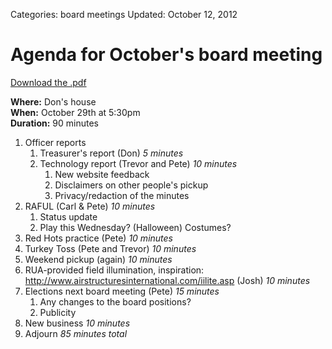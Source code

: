 Categories: board meetings
Updated: October 12, 2012

# Agenda for October's board meeting

[Download the .pdf](/attachments/board-meetings/2012/10/agenda.pdf)

**Where:** Don's house  
**When:** October 29th at 5:30pm  
**Duration:** 90 minutes

1. Officer reports
    1. Treasurer's report (Don) *5 minutes*
    1. Technology report (Trevor and Pete) *10 minutes*
        1. New website feedback
        1. Disclaimers on other people's pickup
        1. Privacy/redaction of the minutes
1. RAFUL (Carl & Pete) *10 minutes*
    1. Status update
    1. Play this Wednesday? (Halloween) Costumes?
1. Red Hots practice (Pete) *10 minutes*
1. Turkey Toss (Pete and Trevor) *10 minutes*
1. Weekend pickup (again) *10 minutes*
1. RUA-provided field illumination, inspiration: <http://www.airstructuresinternational.com/iilite.asp> (Josh) *10 minutes*
1. Elections next board meeting (Pete) *15 minutes*
    1. Any changes to the board positions?
    1. Publicity
1. New business *10 minutes*
1. Adjourn *85 minutes total*
